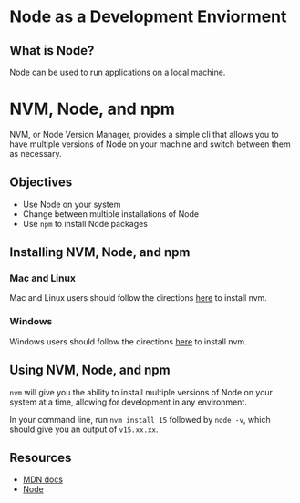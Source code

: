 # Node as a Development Enviorment

## What is Node?

Node can be used to run applications on a local machine.

# NVM, Node, and npm

NVM, or Node Version Manager, provides a simple cli that allows you to have multiple versions of Node on your machine and switch between them as necessary.

## Objectives

- Use Node on your system
- Change between multiple installations of Node
- Use `npm` to install Node packages

## Installing NVM, Node, and npm

### Mac and Linux

Mac and Linux users should follow the directions [here](https://github.com/nvm-sh/nvm#install--update-script) to install nvm.

### Windows

Windows users should follow the directions [here](https://github.com/coreybutler/nvm-windows#installation--upgrades) to install nvm.

## Using NVM, Node, and npm

`nvm` will give you the ability to install multiple versions of Node on your system at a time, allowing for development in any environment.

In your command line, run `nvm install 15` followed by `node -v`, which should give you an output of `v15.xx.xx`. 


## Resources

* [MDN docs](https://developer.mozilla.org/en-US/docs/Learn/Server-side/Express_Nodejs/development_environment)
* [Node](https://nodejs.dev/)